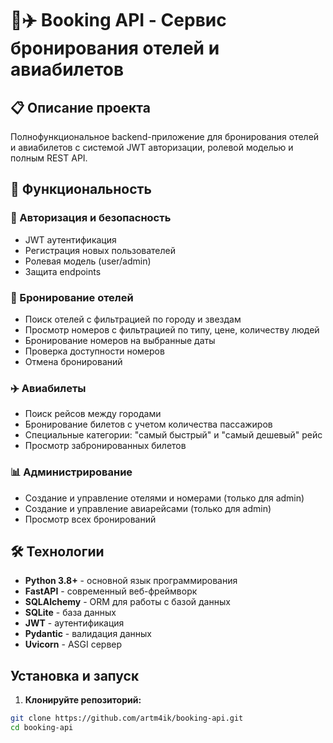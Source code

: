 # 🏨✈️ Booking API - Сервис бронирования отелей и авиабилетов

## 📋 Описание проекта
Полнофункциональное backend-приложение для бронирования отелей и авиабилетов с системой JWT авторизации, ролевой моделью и полным REST API.

## 🚀 Функциональность
### 🔐 Авторизация и безопасность
- JWT аутентификация
- Регистрация новых пользователей
- Ролевая модель (user/admin)
- Защита endpoints

### 🏨 Бронирование отелей
- Поиск отелей с фильтрацией по городу и звездам
- Просмотр номеров с фильтрацией по типу, цене, количеству людей
- Бронирование номеров на выбранные даты
- Проверка доступности номеров
- Отмена бронирований

### ✈️ Авиабилеты
- Поиск рейсов между городами
- Бронирование билетов с учетом количества пассажиров
- Специальные категории: "самый быстрый" и "самый дешевый" рейс
- Просмотр забронированных билетов

### 📊 Администрирование
- Создание и управление отелями и номерами (только для admin)
- Создание и управление авиарейсами (только для admin)
- Просмотр всех бронирований

## 🛠 Технологии
- **Python 3.8+** - основной язык программирования
- **FastAPI** - современный веб-фреймворк
- **SQLAlchemy** - ORM для работы с базой данных
- **SQLite** - база данных
- **JWT** - аутентификация
- **Pydantic** - валидация данных
- **Uvicorn** - ASGI сервер

## Установка и запуск

1. **Клонируйте репозиторий:**
```bash
git clone https://github.com/artm4ik/booking-api.git
cd booking-api

